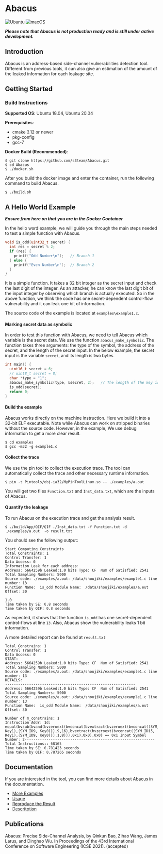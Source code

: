 # Abacus

![Ubuntu](https://github.com/s3team/Abacus/workflows/Ubuntu/badge.svg)
![macOS](https://github.com/s3team/Abacus/workflows/macOS/badge.svg)

***Please note that Abacus is not production ready and is still under active development.***

## Introduction

Abacus is an address-based side-channel vulnerabilities detection tool. Different from previous tools, it can also 
give an estimation of the amount of the leaked information for each leakage site.

## Getting Started

### Build Instructions
**Supported OS**: Ubuntu 18.04, Ubuntu 20.04

**Prerequisites**: 
-  cmake 3.12 or newer
-  pkg-config
-  gcc-7

**Docker Build (Recommended)**:
~~~~{.sh}
$ git clone https://github.com/s3team/Abacus.git
$ cd Abacus
$ ./docker.sh
~~~~

After you build the docker image and enter the container, run the
following command to build Abacus.
~~~~{.sh}
$ ./build.sh
~~~~

## A Hello World Example
***Ensure from here on that you are in the Docker Container***

In the hello word example, we will guide you through the main steps needed to test a simple function
with Abacus.


```C
void is_odd(uint32_t secret) {
  int res = secret % 2;        
  if (res) {             
    printf("Odd Number\n");   // Branch 1
  } else {
    printf("Even Number\n");  // Branch 2
  }
}
```
It is a simple function. It takes a 32 bit integer as the secret input and check the last digit
of the integer. As an attacker, he can know the last digit bit of the input integer by observing
which branch is actually executed. So in the above function, we think the code has one 
secret-dependent control-flow vulnerability and it can leak one bit of information. 

The source code of the example is located at `examples\example1.c`.

#### Marking secret data as symbolic
In order to test this function with Abacus, we need to tell Abacus which variable is the secret
data. We use the function `abacus_make_symbolic`. The function takes three arguments: the type of
the symbol, the address of the secret, and the length of the secret input. In the below example,
the secret input is the variable `secret`, and its length is two bytes.

```C
int main() {
  uint16_t secret = 6;
  // uint8_t secret = 8;
  char *type = "1";
  abacus_make_symbolic(type, &secret, 2);   // The length of the key is two bytes
  is_odd(secret);
  return 0;
}
```

#### Build the example
Abacus works directly on the machine instruction. Here we build it into a 32-bit ELF executable.
Note while Abacus can work on stripped binaries without the source code. However, in the example, 
We use debug information to get a more clear result.

~~~~{.sh}
$ cd examples
$ gcc -m32 -g example1.c
~~~~

#### Collect the trace
We use the pin tool to collect the execution trace. The tool can automatically collect the trace and other
necessary runtime information.
~~~~{.sh}
$ pin -t Pintools/obj-ia32/MyPinToolLinux.so -- ./examples/a.out 
~~~~
You will get two files `Function.txt` and `Inst_data.txt`, which are the inputs of Abacus.

#### Quantify the leakage 
To run Abacus on the execution trace and get the analysis result.
~~~~{.sh}
$ ./build/App/QIF/QIF ./Inst_data.txt -f Function.txt -d ./examples/a.out  -o result.txt
~~~~

You should see the following output:
```
Start Computing Constraints
Total Constraints: 1
Control Transfer: 1
Data Access: 0
Information Leak for each address:
Address: 5664259b Leaked:1.0 bits Type: CF  Num of Satisfied: 2541 Total Sampling Numbers: 5000
Source code: ./examples/a.out: /data/shoujiki/examples/example1.c line number: 13
Function Name:  is_odd Module Name:  /data/shoujiki/examples/a.out Offset: 30

1.0
Time taken by SE: 0.8 seconds
Time taken by QIF: 0.8 seconds
```
As expected, it shows that the function `is_odd` has one secret-dependent control-flows at line `13`.
Also, Abacus show the vulnerability leaks 1 bit information.

A more detailed report can be found at `result.txt`

```
Total Constrains: 1
Control Transfer: 1
Data Access: 0
START:
Address: 5664259b Leaked:1.0 bits Type: CF  Num of Satisfied: 2541 Total Sampling Numbers: 5000
Source code: ./examples/a.out: /data/shoujiki/examples/example1.c line number: 13
DETAILS:
------------------------------------------------------------
Address: 5664259b Leaked:1.0 bits Type: CF  Num of Satisfied: 2541 Total Sampling Numbers: 5000
Source code: ./examples/a.out: /data/shoujiki/examples/example1.c line number: 13
Function Name:  is_odd Module Name:  /data/shoujiki/examples/a.out Offset: 30

Number of m_constrains: 1
Instruction Addr: 1d: equal(bvsub(bvand(bvzeroext(bvconcat(bvextract(bvzeroext(bvconcat((SYM_ID15, Key1),(SYM_ID9, Key0))),9,16),bvextract(bvzeroext(bvconcat((SYM_ID15, Key1),(SYM_ID9, Key0))),1,8))),0x1),0x0),0x0) == 0x1 Input Symbol Number: 2------------------------------------------------------------
Total Instructions:: 68165
Time taken by SE: 0.781423 seconds
Time taken by QIF: 0.787265 seconds
```

## Documentation
If you are interested in the tool, you can find more details about Abacus in the documentation.
* [More Examples](https://github.com/s3team/Abacus/blob/main/docs/examples.md)
* [Usage](https://github.com/s3team/Abacus/blob/main/docs/usage.md)
* [Reproduce the Result](https://github.com/s3team/Abacus/blob/main/docs/result.md)
* [Descritption](https://github.com/s3team/Abacus/blob/main/docs/description.md)

## Publications
Abacus: Precise Side-Channel Analysis, by Qinkun Bao, Zihao Wang, James Larus, and Dinghao Wu. In Proceedings of the 43rd International Conference on Software Engineering (ICSE 2021). (accepted)
